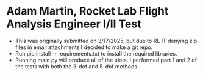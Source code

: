 # Adam Martin, Rocket Lab Flight Analysis Engineer I/II Test
- This was originally submitted on 3/17/2025, but due to RL IT denying zip files in email attachments I decided to make a git repo.
- Run pip install -r requirements.txt to install the required libraries.
- Running main.py will produce all of the plots. I performed part 1 and 2 of the tests with both the 3-dof and 5-dof methods.